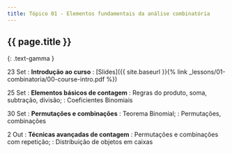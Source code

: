 ```yaml
---
title: Tópico 01 - Elementos fundamentais da análise combinatória
---
```


## {{ page.title }}
{: .text-gamma }

23 Set
: **Introdução ao curso**
  : [Slides]({{ site.baseurl }}{% link _lessons/01-combinatoria/00-course-intro.pdf %})

25 Set
: **Elementos básicos de contagem**
  : Regras do produto, soma, subtração, divisão;
  : Coeficientes Binomiais

30 Set
: **Permutações e combinações**
  : Teorema Binomial;
  : Permutações, combinações

2 Out
: **Técnicas avançadas de contagem**
  : Permutações e combinações com repetição;
  : Distribuição de objetos em caixas
